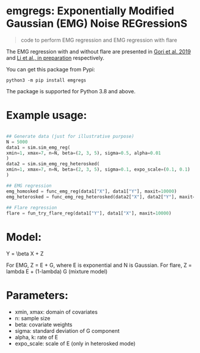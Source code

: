 # emgregs: Exponentially Modified Gaussian (EMG) Noise REGressionS

> code to perform EMG regression and EMG regression with flare

The EMG regression with and without flare are presented in [Gori et al. 2019](https://hal.archives-ouvertes.fr/hal-02191051/document) and [Li et al., in preparation](https://locallhost.com/) respectively.

You can get this package from Pypi: 

```shell
python3 -m pip install emgregs
```

The package is supported for Python 3.8 and above.


# Example usage:

```python

## Generate data (just for illustrative purpose)
N = 5000
data1 = sim.sim_emg_reg(
xmin=1, xmax=7, n=N, beta=(2, 3, 5), sigma=0.5, alpha=0.01
)
data2 = sim.sim_emg_reg_heterosked(
xmin=1, xmax=7, n=N, beta=(2, 3, 5), sigma=0.1, expo_scale=(0.1, 0.1)
)

## EMG regression
emg_homosked = func_emg_reg(data1["X"], data1["Y"], maxit=10000)
emg_heterosked = func_emg_reg_heterosked(data2["X"], data2["Y"], maxit=10000)
    
## Flare regression
flare = fun_try_flare_reg(data1["Y"], data1["X"], maxit=10000)

```

# Model:

Y = \beta X + Z

For EMG, Z = E + G, where E is exponential and N is Gaussian. For flare, Z = lambda E + (1-lambda) G (mixture model)
# Parameters:

* xmin, xmax: domain of covariates
* n: sample size
* beta: covariate weights
* sigma: standard deviation of G component
* alpha, k: rate of E
* expo_scale: scale of E (only in heterosked mode)
